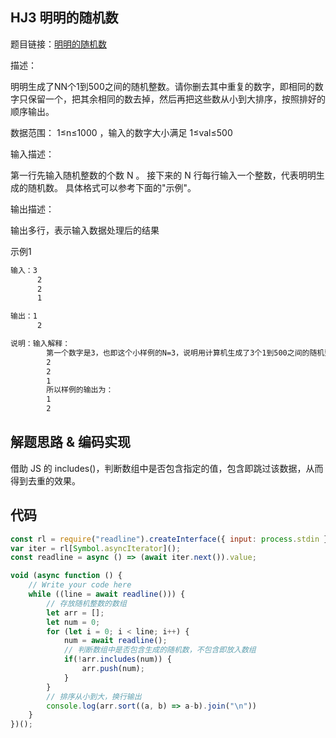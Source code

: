 ## HJ3 明明的随机数
题目链接：[明明的随机数](https://www.nowcoder.com/practice/3245215fffb84b7b81285493eae92ff0?tpId=37&tqId=21226&rp=1&ru=/exam/oj/ta&qru=/exam/oj/ta&sourceUrl=%2Fexam%2Foj%2Fta%3FtpId%3D37&difficulty=undefined&judgeStatus=undefined&tags=&title=)

描述：

明明生成了NN个1到500之间的随机整数。请你删去其中重复的数字，即相同的数字只保留一个，把其余相同的数去掉，然后再把这些数从小到大排序，按照排好的顺序输出。

数据范围： 1≤n≤1000 ，输入的数字大小满足 1≤val≤500 

输入描述：

第一行先输入随机整数的个数 N 。 接下来的 N 行每行输入一个整数，代表明明生成的随机数。 具体格式可以参考下面的"示例"。

输出描述：

输出多行，表示输入数据处理后的结果

示例1
```html
输入：3
	  2
	  2
	  1

输出：1
	  2

说明：输入解释：
		第一个数字是3，也即这个小样例的N=3，说明用计算机生成了3个1到500之间的随机整数，接下来每行一个随机数字，共3行，也即这3个随机数字为：
		2
		2
		1
		所以样例的输出为：
		1
		2       
```

## 解题思路 & 编码实现
借助 JS 的 includes()，判断数组中是否包含指定的值，包含即跳过该数据，从而得到去重的效果。

## 代码

```javascript
const rl = require("readline").createInterface({ input: process.stdin });
var iter = rl[Symbol.asyncIterator]();
const readline = async () => (await iter.next()).value;

void (async function () {
    // Write your code here
    while ((line = await readline())) {
        // 存放随机整数的数组
        let arr = [];
        let num = 0;
        for (let i = 0; i < line; i++) {
            num = await readline();
            // 判断数组中是否包含生成的随机数，不包含即放入数组
            if(!arr.includes(num)) {
                arr.push(num);
            }
        }
        // 排序从小到大，换行输出
        console.log(arr.sort((a, b) => a-b).join("\n"))
    }
})();
```